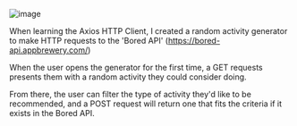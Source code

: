 ![image](https://github.com/AR-public/Axios---curedom-to-boredom/assets/69927063/ab2e7bb0-774f-47e2-ab2c-52ac6439b162)

When learning the Axios HTTP Client, I created a random activity generator to make HTTP requests to the 'Bored API' (https://bored-api.appbrewery.com/)

When the user opens the generator for the first time, a GET requests presents them with a random activity they could consider doing.

From there, the user can filter the type of activity they'd like to be recommended, and a POST request will return one that fits the criteria if it exists in the Bored API.
